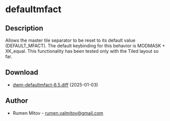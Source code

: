 defaultmfact
============

Description
-----------
Allows the master tile separator to be reset to its default value (DEFAULT\_MFACT).
The default keybinding for this behavior is MODMASK + XK\_equal.
This functionality has been tested only with the Tiled layout so far.

Download
--------
* [dwm-defaultmfact-6.5.diff](dwm-defaultmfact-6.5.diff) (2025-01-03)

Author
------
* Rumen Mitov - <rumen.valmitov@gmail.com>
